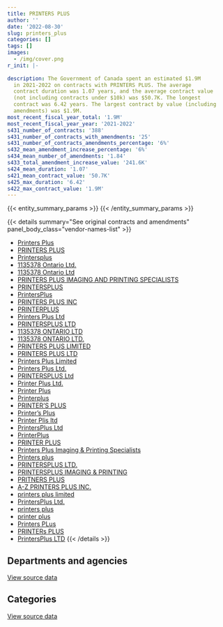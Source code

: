 ```yaml
---
title: PRINTERS PLUS
author: ''
date: '2022-08-30'
slug: printers_plus
categories: []
tags: []
images:
  - /img/cover.png
r_init: |-
  
description: The Government of Canada spent an estimated $1.9M
  in 2021-2022 on contracts with PRINTERS PLUS. The average
  contract duration was 1.07 years, and the average contract value
  (not including contracts under $10k) was $50.7K. The longest
  contract was 6.42 years. The largest contract by value (including
  amendments) was $1.9M.
most_recent_fiscal_year_total: '1.9M'
most_recent_fiscal_year_year: '2021-2022'
s431_number_of_contracts: '388'
s431_number_of_contracts_with_amendments: '25'
s431_number_of_contracts_amendments_percentage: '6%'
s432_mean_amendment_increase_percentage: '6%'
s434_mean_number_of_amendments: '1.84'
s433_total_amendment_increase_value: '241.6K'
s424_mean_duration: '1.07'
s421_mean_contract_value: '50.7K'
s425_max_duration: '6.42'
s422_max_contract_value: '1.9M'
---
```


<script src="/rmarkdown-libs/htmlwidgets/htmlwidgets.js"></script>
<link href="/rmarkdown-libs/datatables-css/datatables-crosstalk.css" rel="stylesheet" />
<script src="/rmarkdown-libs/datatables-binding/datatables.js"></script>
<script src="/rmarkdown-libs/jquery/jquery-3.6.0.min.js"></script>
<link href="/rmarkdown-libs/dt-core-bootstrap/css/dataTables.bootstrap.min.css" rel="stylesheet" />
<link href="/rmarkdown-libs/dt-core-bootstrap/css/dataTables.bootstrap.extra.css" rel="stylesheet" />
<script src="/rmarkdown-libs/dt-core-bootstrap/js/jquery.dataTables.min.js"></script>
<script src="/rmarkdown-libs/dt-core-bootstrap/js/dataTables.bootstrap.min.js"></script>
<link href="/rmarkdown-libs/crosstalk/css/crosstalk.min.css" rel="stylesheet" />
<script src="/rmarkdown-libs/crosstalk/js/crosstalk.min.js"></script>
<script src="/rmarkdown-libs/htmlwidgets/htmlwidgets.js"></script>
<link href="/rmarkdown-libs/datatables-css/datatables-crosstalk.css" rel="stylesheet" />
<script src="/rmarkdown-libs/datatables-binding/datatables.js"></script>
<script src="/rmarkdown-libs/jquery/jquery-3.6.0.min.js"></script>
<link href="/rmarkdown-libs/dt-core-bootstrap/css/dataTables.bootstrap.min.css" rel="stylesheet" />
<link href="/rmarkdown-libs/dt-core-bootstrap/css/dataTables.bootstrap.extra.css" rel="stylesheet" />
<script src="/rmarkdown-libs/dt-core-bootstrap/js/jquery.dataTables.min.js"></script>
<script src="/rmarkdown-libs/dt-core-bootstrap/js/dataTables.bootstrap.min.js"></script>
<link href="/rmarkdown-libs/crosstalk/css/crosstalk.min.css" rel="stylesheet" />
<script src="/rmarkdown-libs/crosstalk/js/crosstalk.min.js"></script>

{{< entity_summary_params >}}
{{< /entity_summary_params >}}

{{< details summary="See original contracts and amendments" panel_body_class="vendor-names-list" >}}
- [Printers Plus](https://search.open.canada.ca/en/ct/?sort=contract_value_f%20desc&page=1&search_text=%22Printers%20Plus%22)
- [PRINTERS PLUS](https://search.open.canada.ca/en/ct/?sort=contract_value_f%20desc&page=1&search_text=%22PRINTERS%20PLUS%22)
- [Printersplus](https://search.open.canada.ca/en/ct/?sort=contract_value_f%20desc&page=1&search_text=%22Printersplus%22)
- [1135378 Ontario Ltd.](https://search.open.canada.ca/en/ct/?sort=contract_value_f%20desc&page=1&search_text=%221135378%20Ontario%20Ltd.%22)
- [1135378 Ontario Ltd](https://search.open.canada.ca/en/ct/?sort=contract_value_f%20desc&page=1&search_text=%221135378%20Ontario%20Ltd%22)
- [PRINTERS PLUS IMAGING AND PRINTING SPECIALISTS](https://search.open.canada.ca/en/ct/?sort=contract_value_f%20desc&page=1&search_text=%22PRINTERS%20PLUS%20IMAGING%20AND%20PRINTING%20SPECIALISTS%22)
- [PRINTERSPLUS](https://search.open.canada.ca/en/ct/?sort=contract_value_f%20desc&page=1&search_text=%22PRINTERSPLUS%22)
- [PrintersPlus](https://search.open.canada.ca/en/ct/?sort=contract_value_f%20desc&page=1&search_text=%22PrintersPlus%22)
- [PRINTERS PLUS INC](https://search.open.canada.ca/en/ct/?sort=contract_value_f%20desc&page=1&search_text=%22PRINTERS%20PLUS%20INC%22)
- [PRINTERPLUS](https://search.open.canada.ca/en/ct/?sort=contract_value_f%20desc&page=1&search_text=%22PRINTERPLUS%22)
- [Printers Plus Ltd](https://search.open.canada.ca/en/ct/?sort=contract_value_f%20desc&page=1&search_text=%22Printers%20Plus%20Ltd%22)
- [PRINTERSPLUS LTD](https://search.open.canada.ca/en/ct/?sort=contract_value_f%20desc&page=1&search_text=%22PRINTERSPLUS%20LTD%22)
- [1135378 ONTARIO LTD](https://search.open.canada.ca/en/ct/?sort=contract_value_f%20desc&page=1&search_text=%221135378%20ONTARIO%20LTD%22)
- [1135378 ONTARIO LTD.](https://search.open.canada.ca/en/ct/?sort=contract_value_f%20desc&page=1&search_text=%221135378%20ONTARIO%20LTD.%22)
- [PRINTERS PLUS LIMITED](https://search.open.canada.ca/en/ct/?sort=contract_value_f%20desc&page=1&search_text=%22PRINTERS%20PLUS%20LIMITED%22)
- [PRINTERS PLUS LTD](https://search.open.canada.ca/en/ct/?sort=contract_value_f%20desc&page=1&search_text=%22PRINTERS%20PLUS%20LTD%22)
- [Printers Plus Limited](https://search.open.canada.ca/en/ct/?sort=contract_value_f%20desc&page=1&search_text=%22Printers%20Plus%20Limited%22)
- [Printers Plus Ltd.](https://search.open.canada.ca/en/ct/?sort=contract_value_f%20desc&page=1&search_text=%22Printers%20Plus%20Ltd.%22)
- [PRINTERSPLUS Ltd](https://search.open.canada.ca/en/ct/?sort=contract_value_f%20desc&page=1&search_text=%22PRINTERSPLUS%20Ltd%22)
- [Printer Plus Ltd.](https://search.open.canada.ca/en/ct/?sort=contract_value_f%20desc&page=1&search_text=%22Printer%20Plus%20Ltd.%22)
- [Printer Plus](https://search.open.canada.ca/en/ct/?sort=contract_value_f%20desc&page=1&search_text=%22Printer%20Plus%22)
- [Printerplus](https://search.open.canada.ca/en/ct/?sort=contract_value_f%20desc&page=1&search_text=%22Printerplus%22)
- [PRINTER’S PLUS](https://search.open.canada.ca/en/ct/?sort=contract_value_f%20desc&page=1&search_text=%22PRINTER%27S%20PLUS%22)
- [Printer’s Plus](https://search.open.canada.ca/en/ct/?sort=contract_value_f%20desc&page=1&search_text=%22Printer%27s%20Plus%22)
- [Printer Plis ltd](https://search.open.canada.ca/en/ct/?sort=contract_value_f%20desc&page=1&search_text=%22Printer%20Plis%20ltd%22)
- [PrintersPlus Ltd](https://search.open.canada.ca/en/ct/?sort=contract_value_f%20desc&page=1&search_text=%22PrintersPlus%20Ltd%22)
- [PrinterPlus](https://search.open.canada.ca/en/ct/?sort=contract_value_f%20desc&page=1&search_text=%22PrinterPlus%22)
- [PRINTER PLUS](https://search.open.canada.ca/en/ct/?sort=contract_value_f%20desc&page=1&search_text=%22PRINTER%20PLUS%22)
- [Printers Plus Imaging & Printing Specialists](https://search.open.canada.ca/en/ct/?sort=contract_value_f%20desc&page=1&search_text=%22Printers%20Plus%20Imaging%20%26%20Printing%20Specialists%22)
- [Printers plus](https://search.open.canada.ca/en/ct/?sort=contract_value_f%20desc&page=1&search_text=%22Printers%20plus%22)
- [PRINTERSPLUS LTD.](https://search.open.canada.ca/en/ct/?sort=contract_value_f%20desc&page=1&search_text=%22PRINTERSPLUS%20LTD.%22)
- [PRINTERSPLUS IMAGING & PRINTING](https://search.open.canada.ca/en/ct/?sort=contract_value_f%20desc&page=1&search_text=%22PRINTERSPLUS%20IMAGING%20%26%20PRINTING%22)
- [PRITNERS PLUS](https://search.open.canada.ca/en/ct/?sort=contract_value_f%20desc&page=1&search_text=%22PRITNERS%20PLUS%22)
- [A-Z PRINTERS PLUS INC.](https://search.open.canada.ca/en/ct/?sort=contract_value_f%20desc&page=1&search_text=%22A-Z%20PRINTERS%20PLUS%20INC.%22)
- [printers plus limited](https://search.open.canada.ca/en/ct/?sort=contract_value_f%20desc&page=1&search_text=%22printers%20plus%20limited%22)
- [PrintersPlus Ltd.](https://search.open.canada.ca/en/ct/?sort=contract_value_f%20desc&page=1&search_text=%22PrintersPlus%20Ltd.%22)
- [printers plus](https://search.open.canada.ca/en/ct/?sort=contract_value_f%20desc&page=1&search_text=%22printers%20plus%22)
- [printer plus](https://search.open.canada.ca/en/ct/?sort=contract_value_f%20desc&page=1&search_text=%22printer%20plus%22)
- [Printers PLus](https://search.open.canada.ca/en/ct/?sort=contract_value_f%20desc&page=1&search_text=%22Printers%20PLus%22)
- [PRINTERs PLUS](https://search.open.canada.ca/en/ct/?sort=contract_value_f%20desc&page=1&search_text=%22PRINTERs%20PLUS%22)
- [PrintersPlus LTD](https://search.open.canada.ca/en/ct/?sort=contract_value_f%20desc&page=1&search_text=%22PrintersPlus%20LTD%22)
{{< /details >}}

## Departments and agencies

<div id="htmlwidget-1" style="width:100%;height:auto;" class="datatables html-widget"></div>
<script type="application/json" data-for="htmlwidget-1">{"x":{"style":"bootstrap","filter":"none","vertical":false,"data":[["<a href=\"/departments/aafc-aac/\">Agriculture and Agri-Food Canada<\/a>","<a href=\"/departments/aandc-aadnc/\">Crown-Indigenous Relations and Northern Affairs Canada<\/a>","<a href=\"/departments/cbsa-asfc/\">Canada Border Services Agency<\/a>","<a href=\"/departments/ced-dec/\">Canada Economic Development for Quebec Regions<\/a>","<a href=\"/departments/cfia-acia/\">Canadian Food Inspection Agency<\/a>","<a href=\"/departments/cic/\">Immigration, Refugees and Citizenship Canada<\/a>","<a href=\"/departments/cihr-irsc/\">Canadian Institutes of Health Research<\/a>","<a href=\"/departments/cnsc-ccsn/\">Canadian Nuclear Safety Commission<\/a>","<a href=\"/departments/cra-arc/\">Canada Revenue Agency<\/a>","<a href=\"/departments/csa-asc/\">Canadian Space Agency<\/a>","<a href=\"/departments/csc-scc/\">Correctional Service of Canada<\/a>","<a href=\"/departments/csps-efpc/\">Canada School of Public Service<\/a>","<a href=\"/departments/cta-otc/\">Canadian Transportation Agency<\/a>","<a href=\"/departments/dfatd-maecd/\">Global Affairs Canada<\/a>","<a href=\"/departments/dnd-mdn/\">National Defence<\/a>","<a href=\"/departments/ec/\">Environment and Climate Change Canada<\/a>","<a href=\"/departments/fcac-acfc/\">Financial Consumer Agency of Canada<\/a>","<a href=\"/departments/fin/\">Department of Finance Canada<\/a>","<a href=\"/departments/hc-sc/\">Health Canada<\/a>","<a href=\"/departments/ic/\">Innovation, Science and Economic Development Canada<\/a>","<a href=\"/departments/infc/\">Infrastructure Canada<\/a>","<a href=\"/departments/irb-cisr/\">Immigration and Refugee Board of Canada<\/a>","<a href=\"/departments/jus/\">Department of Justice Canada<\/a>","<a href=\"/departments/nrcan-rncan/\">Natural Resources Canada<\/a>","<a href=\"/departments/pc/\">Parks Canada<\/a>","<a href=\"/departments/pch/\">Canadian Heritage<\/a>","<a href=\"/departments/pco-bcp/\">Privy Council Office<\/a>","<a href=\"/departments/ppsc-sppc/\">Public Prosecution Service of Canada<\/a>","<a href=\"/departments/ps-sp/\">Public Safety Canada<\/a>","<a href=\"/departments/pwgsc-tpsgc/\">Public Services and Procurement Canada<\/a>","<a href=\"/departments/rcmp-grc/\">Royal Canadian Mounted Police<\/a>","<a href=\"/departments/ssc-spc/\">Shared Services Canada<\/a>","<a href=\"/departments/tbs-sct/\">Treasury Board of Canada Secretariat<\/a>","<a href=\"/departments/tc/\">Transport Canada<\/a>","<a href=\"/departments/vac-acc/\">Veterans Affairs Canada<\/a>","<a href=\"/departments/wage/\">Department for Women and Gender Equality<\/a>"],[42358.05,null,142748.31,34416.39,null,71017.11,94954.34,31974.21,492949.25,20431.06,195446.04,24317.22,8285.55,1229234.75,819712.37,49435.96,null,null,50728.27,null,null,null,3403.91,116287.21,null,null,194281,41230.33,176456.89,28665.57,14996.02,61119.13,78783.5,45572.43,null,null],[null,46666.69,224518.25,47653.7,14102.4,null,79345.41,20138.56,722908.67,null,9872.34,null,8308.25,1487830,523096.89,4723.36,148286.02,null,46004.44,9362.04,25663.94,5636.34,62444.59,122380.51,16666.33,null,198961.9,41343.29,48402.48,10714.99,4293.76,22130.39,110410.83,36005.46,null,null],[null,75666.71,55565.24,null,null,22148,null,null,299238.53,null,11799.06,null,2787.9,435075.1,152792.35,4710.45,null,null,47140.37,19638.4,null,28367.03,66789.97,null,17927.33,11743.2,184993.74,null,10384.7,null,99416.74,20262.82,54679.18,14811.28,44878.75,24849.1],[null,null,19593.96,null,170829.26,30577.8,null,null,60351.19,null,11799.06,null,null,1038942.52,230465.58,6207.35,null,4867.3,31252.57,10302.44,23052,11241.88,63386.06,null,17927.33,null,135267.72,null,null,null,null,6572.18,54679.18,13692.42,null,null]],"container":"<table class=\"table table-striped table-hover row-border order-column display\">\n  <thead>\n    <tr>\n      <th>Department<\/th>\n      <th>2018-2019<\/th>\n      <th>2019-2020<\/th>\n      <th>2020-2021<\/th>\n      <th>2021-2022<\/th>\n    <\/tr>\n  <\/thead>\n<\/table>","options":{"order":[[4,"desc"]],"pageLength":10,"autoWidth":true,"columnDefs":[{"targets":1,"render":"function(data, type, row, meta) {\n    return type !== 'display' ? data : DTWidget.formatCurrency(data, \"$\", 2, 3, \",\", \".\", true, null);\n  }"},{"targets":2,"render":"function(data, type, row, meta) {\n    return type !== 'display' ? data : DTWidget.formatCurrency(data, \"$\", 2, 3, \",\", \".\", true, null);\n  }"},{"targets":3,"render":"function(data, type, row, meta) {\n    return type !== 'display' ? data : DTWidget.formatCurrency(data, \"$\", 2, 3, \",\", \".\", true, null);\n  }"},{"targets":4,"render":"function(data, type, row, meta) {\n    return type !== 'display' ? data : DTWidget.formatCurrency(data, \"$\", 2, 3, \",\", \".\", true, null);\n  }"},{"width":"16%","targets":[1,2,3,4]},{"className":"dt-right","targets":[1,2,3,4]}],"orderClasses":false}},"evals":["options.columnDefs.0.render","options.columnDefs.1.render","options.columnDefs.2.render","options.columnDefs.3.render"],"jsHooks":[]}</script>
<p class="text-right">
<a href="https://github.com/GoC-Spending/contracts-data/tree/main/data/out/vendors/printers_plus/summary_by_fiscal_year_by_department.csv" class="source-data-link btn btn-link">View source data</a>
</p>

## Categories

<div id="htmlwidget-2" style="width:100%;height:auto;" class="datatables html-widget"></div>
<script type="application/json" data-for="htmlwidget-2">{"x":{"style":"bootstrap","filter":"none","vertical":false,"data":[["<a href=\"/categories/office_management/\">Office management<\/a>","<a href=\"/categories/defence/\">Defence<\/a>","<a href=\"/categories/information_technology/\">Information technology<\/a>","<a href=\"/categories/transportation_and_logistics/\">Transportation and logistics<\/a>","<a href=\"/categories/industrial_products_and_services/\">Industrial products and services<\/a>"],[863949.66,664231.28,2493440.26,27991.59,19192.08],[829027.38,451828.63,2787221.4,null,29794.41],[552463.36,126841.6,821517.86,null,204843.12],[248075.25,208675.16,861840.29,null,622417.07]],"container":"<table class=\"table table-striped table-hover row-border order-column display\">\n  <thead>\n    <tr>\n      <th>Category<\/th>\n      <th>2018-2019<\/th>\n      <th>2019-2020<\/th>\n      <th>2020-2021<\/th>\n      <th>2021-2022<\/th>\n    <\/tr>\n  <\/thead>\n<\/table>","options":{"order":[[4,"desc"]],"dom":"t","pageLength":30,"autoWidth":true,"columnDefs":[{"targets":1,"render":"function(data, type, row, meta) {\n    return type !== 'display' ? data : DTWidget.formatCurrency(data, \"$\", 2, 3, \",\", \".\", true, null);\n  }"},{"targets":2,"render":"function(data, type, row, meta) {\n    return type !== 'display' ? data : DTWidget.formatCurrency(data, \"$\", 2, 3, \",\", \".\", true, null);\n  }"},{"targets":3,"render":"function(data, type, row, meta) {\n    return type !== 'display' ? data : DTWidget.formatCurrency(data, \"$\", 2, 3, \",\", \".\", true, null);\n  }"},{"targets":4,"render":"function(data, type, row, meta) {\n    return type !== 'display' ? data : DTWidget.formatCurrency(data, \"$\", 2, 3, \",\", \".\", true, null);\n  }"},{"width":"16%","targets":[1,2,3,4]},{"className":"dt-right","targets":[1,2,3,4]}],"orderClasses":false,"lengthMenu":[10,25,30,50,100]}},"evals":["options.columnDefs.0.render","options.columnDefs.1.render","options.columnDefs.2.render","options.columnDefs.3.render"],"jsHooks":[]}</script>
<p class="text-right">
<a href="https://github.com/GoC-Spending/contracts-data/tree/main/data/out/vendors/printers_plus/summary_by_fiscal_year_by_category.csv" class="source-data-link btn btn-link">View source data</a>
</p>
